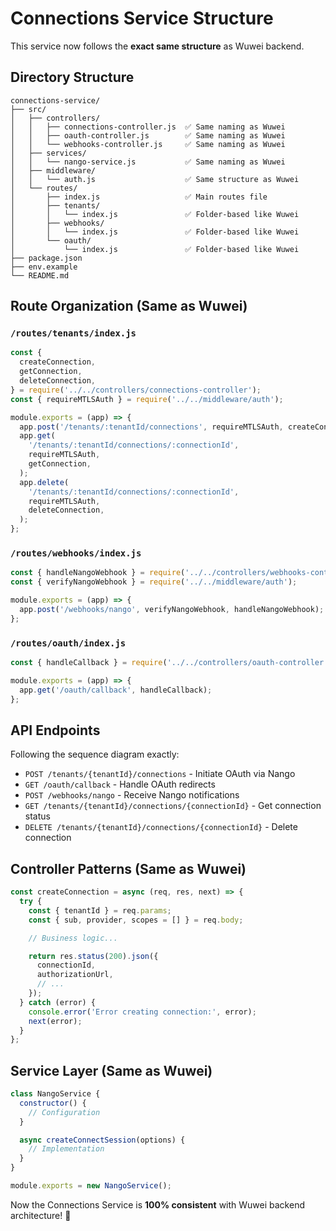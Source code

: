 # Connections Service Structure

This service now follows the **exact same structure** as Wuwei backend.

## Directory Structure

```
connections-service/
├── src/
│   ├── controllers/
│   │   ├── connections-controller.js  ✅ Same naming as Wuwei
│   │   ├── oauth-controller.js        ✅ Same naming as Wuwei
│   │   └── webhooks-controller.js     ✅ Same naming as Wuwei
│   ├── services/
│   │   └── nango-service.js           ✅ Same naming as Wuwei
│   ├── middleware/
│   │   └── auth.js                    ✅ Same structure as Wuwei
│   └── routes/
│       ├── index.js                   ✅ Main routes file
│       ├── tenants/
│       │   └── index.js               ✅ Folder-based like Wuwei
│       ├── webhooks/
│       │   └── index.js               ✅ Folder-based like Wuwei
│       └── oauth/
│           └── index.js               ✅ Folder-based like Wuwei
├── package.json
├── env.example
└── README.md
```

## Route Organization (Same as Wuwei)

### `/routes/tenants/index.js`

```javascript
const {
  createConnection,
  getConnection,
  deleteConnection,
} = require('../../controllers/connections-controller');
const { requireMTLSAuth } = require('../../middleware/auth');

module.exports = (app) => {
  app.post('/tenants/:tenantId/connections', requireMTLSAuth, createConnection);
  app.get(
    '/tenants/:tenantId/connections/:connectionId',
    requireMTLSAuth,
    getConnection,
  );
  app.delete(
    '/tenants/:tenantId/connections/:connectionId',
    requireMTLSAuth,
    deleteConnection,
  );
};
```

### `/routes/webhooks/index.js`

```javascript
const { handleNangoWebhook } = require('../../controllers/webhooks-controller');
const { verifyNangoWebhook } = require('../../middleware/auth');

module.exports = (app) => {
  app.post('/webhooks/nango', verifyNangoWebhook, handleNangoWebhook);
};
```

### `/routes/oauth/index.js`

```javascript
const { handleCallback } = require('../../controllers/oauth-controller');

module.exports = (app) => {
  app.get('/oauth/callback', handleCallback);
};
```

## API Endpoints

Following the sequence diagram exactly:

- `POST /tenants/{tenantId}/connections` - Initiate OAuth via Nango
- `GET /oauth/callback` - Handle OAuth redirects
- `POST /webhooks/nango` - Receive Nango notifications
- `GET /tenants/{tenantId}/connections/{connectionId}` - Get connection status
- `DELETE /tenants/{tenantId}/connections/{connectionId}` - Delete connection

## Controller Patterns (Same as Wuwei)

```javascript
const createConnection = async (req, res, next) => {
  try {
    const { tenantId } = req.params;
    const { sub, provider, scopes = [] } = req.body;

    // Business logic...

    return res.status(200).json({
      connectionId,
      authorizationUrl,
      // ...
    });
  } catch (error) {
    console.error('Error creating connection:', error);
    next(error);
  }
};
```

## Service Layer (Same as Wuwei)

```javascript
class NangoService {
  constructor() {
    // Configuration
  }

  async createConnectSession(options) {
    // Implementation
  }
}

module.exports = new NangoService();
```

Now the Connections Service is **100% consistent** with Wuwei backend architecture! 🎉
